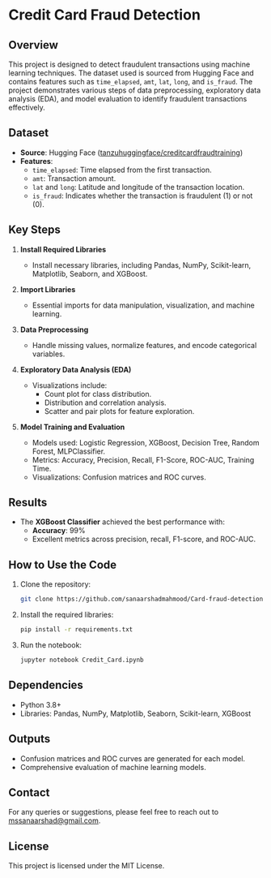 # Credit Card Fraud Detection

## Overview
This project is designed to detect fraudulent transactions using machine learning techniques. The dataset used is sourced from Hugging Face and contains features such as `time_elapsed`, `amt`, `lat`, `long`, and `is_fraud`. The project demonstrates various steps of data preprocessing, exploratory data analysis (EDA), and model evaluation to identify fraudulent transactions effectively.

## Dataset
- **Source**: Hugging Face ([tanzuhuggingface/creditcardfraudtraining](https://huggingface.co/datasets))
- **Features**: 
  - `time_elapsed`: Time elapsed from the first transaction.
  - `amt`: Transaction amount.
  - `lat` and `long`: Latitude and longitude of the transaction location.
  - `is_fraud`: Indicates whether the transaction is fraudulent (1) or not (0).

## Key Steps
1. **Install Required Libraries**
   - Install necessary libraries, including Pandas, NumPy, Scikit-learn, Matplotlib, Seaborn, and XGBoost.

2. **Import Libraries**
   - Essential imports for data manipulation, visualization, and machine learning.

3. **Data Preprocessing**
   - Handle missing values, normalize features, and encode categorical variables.

4. **Exploratory Data Analysis (EDA)**
   - Visualizations include:
     - Count plot for class distribution.
     - Distribution and correlation analysis.
     - Scatter and pair plots for feature exploration.

5. **Model Training and Evaluation**
   - Models used: Logistic Regression, XGBoost, Decision Tree, Random Forest, MLPClassifier.
   - Metrics: Accuracy, Precision, Recall, F1-Score, ROC-AUC, Training Time.
   - Visualizations: Confusion matrices and ROC curves.

## Results
- The **XGBoost Classifier** achieved the best performance with:
  - **Accuracy**: 99%
  - Excellent metrics across precision, recall, F1-score, and ROC-AUC.

## How to Use the Code
1. Clone the repository:
   ```bash
   git clone https://github.com/sanaarshadmahmood/Card-fraud-detection.git
   ```
2. Install the required libraries:
   ```bash
   pip install -r requirements.txt
   ```
3. Run the notebook:
   ```bash
   jupyter notebook Credit_Card.ipynb
   ```

## Dependencies
- Python 3.8+
- Libraries: Pandas, NumPy, Matplotlib, Seaborn, Scikit-learn, XGBoost

## Outputs
- Confusion matrices and ROC curves are generated for each model.
- Comprehensive evaluation of machine learning models.

## Contact
For any queries or suggestions, please feel free to reach out to mssanaarshad@gmail.com.

## License
This project is licensed under the MIT License.
